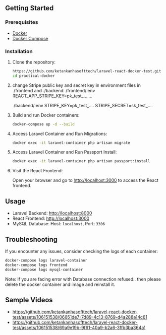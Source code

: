 ## Getting Started

### Prerequisites

- [Docker](https://docs.docker.com/get-docker/)
- [Docker Compose](https://docs.docker.com/compose/install/)

### Installation

1. Clone the repository:

    ```bash
    https://github.com/ketankanhasofttech/laravel-react-docker-test.git
    cd practical-docker
    ```
2. change Stripe public key and secret key in environment files in ./frontend and ./backend
    ./frontend/.env
    REACT_APP_STRIPE_KEY=pk_test_.......
    
    ./backend/.env
    STRIPE_KEY=pk_test_....
    STRIPE_SECRET=sk_test_....

3. Build and run Docker containers:

    ```bash
    docker-compose up -d --build
    ```

4. Access Laravel Container and Run Migrations:

    ```bash
    docker exec -it laravel-container php artisan migrate
    ```

5. Access Laravel Container and Run Passport Install:

    ```bash
    docker exec -it laravel-container php artisan passport:install
    ```

6. Visit the React Frontend:

    Open your browser and go to [http://localhost:3000](http://localhost:3000) to access the React frontend.

## Usage

- Laravel Backend: [http://localhost:8000](http://localhost:8000)
- React Frontend: [http://localhost:3000](http://localhost:3000)
- MySQL Database: Host: `localhost`, Port: `3306`

## Troubleshooting

If you encounter any issues, consider checking the logs of each container:

```bash
docker-compose logs laravel-container
docker-compose logs frontend
docker-compose logs mysql-container
 ```

Note:
If you are facing error with Database connection refused.. then please delete the docker container and image and reinstall it.

## Sample Videos
- https://github.com/ketankanhasofttech/laravel-react-docker-test/assets/106151538/06651de7-7d89-4c13-8769-d4a288a14c61
- https://github.com/ketankanhasofttech/laravel-react-docker-test/assets/106151538/69a9e19b-9f61-40a9-b2a6-3ffb3ba364a1


